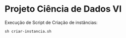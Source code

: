# Projeto Ciência de Dados VI

Execução de Script de Criação de instâncias:

``
sh criar-instancia.sh
``
